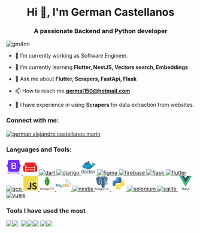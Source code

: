 <h1 align="center">Hi 👋, I'm German Castellanos</h1>
<h3 align="center">A passionate Backend and Python developer</h3>

<p align="left"> <img src="https://komarev.com/ghpvc/?username=gm4nn&label=Profile%20views&color=0e75b6&style=flat"
alt="gm4nn" /> </p>

- 🔭 I’m currently working as Software Engineer.

- 🌱 I’m currently learning **Flutter, NestJS, Vectors search, Embeddings**

- 💬 Ask me about **Flutter, Scrapers, FastApi, Flask**

- 📫 How to reach me **germal150@hotmail.com**

- 📰 I have experience in using **Scrapers** for data extraction from websites.

<h3 align="left">Connect with me:</h3>
<p align="left">
  <a href="https://linkedin.com/in/german alejandro castellanos marin" target="blank"><img align="center"
  src="https://raw.githubusercontent.com/rahuldkjain/github-profile-readme-generator/master/src/images/icons/Social/linked-in-alt.svg"
  alt="german alejandro castellanos marin" height="30" width="40" /></a>
</p>

<h3 align="left">Languages and Tools:</h3>
<p align="left"> <a href="https://getbootstrap.com" target="_blank" rel="noreferrer"> <img
  src="https://raw.githubusercontent.com/devicons/devicon/master/icons/bootstrap/bootstrap-plain-wordmark.svg"
  alt="bootstrap" width="40" height="40" /> </a> <a href="https://couchdb.apache.org/" target="_blank"
rel="noreferrer"> <img
  src="https://raw.githubusercontent.com/devicons/devicon/0d6c64dbbf311879f7d563bfc3ccf559f9ed111c/icons/couchdb/couchdb-original.svg"
  alt="couchdb" width="40" height="40" /> </a> <a href="https://dart.dev" target="_blank" rel="noreferrer">
<img src="https://www.vectorlogo.zone/logos/dartlang/dartlang-icon.svg" alt="dart" width="40" height="40" />
  </a> <a href="https://www.djangoproject.com/" target="_blank" rel="noreferrer"> <img
  src="https://cdn.worldvectorlogo.com/logos/django.svg" alt="django" width="40" height="40" /> </a> <a
href="https://www.docker.com/" target="_blank" rel="noreferrer"> <img
  src="https://raw.githubusercontent.com/devicons/devicon/master/icons/docker/docker-original-wordmark.svg"
  alt="docker" width="40" height="40" /> </a> <a href="https://www.figma.com/" target="_blank" rel="noreferrer">
<img src="https://www.vectorlogo.zone/logos/figma/figma-icon.svg" alt="figma" width="40" height="40" /> </a> <a
href="https://firebase.google.com/" target="_blank" rel="noreferrer"> <img
  src="https://www.vectorlogo.zone/logos/firebase/firebase-icon.svg" alt="firebase" width="40" height="40" />
  </a> <a href="https://flask.palletsprojects.com/" target="_blank" rel="noreferrer"> <img
  src="https://www.vectorlogo.zone/logos/pocoo_flask/pocoo_flask-icon.svg" alt="flask" width="40" height="40" />
  </a> <a href="https://flutter.dev" target="_blank" rel="noreferrer"> <img
  src="https://www.vectorlogo.zone/logos/flutterio/flutterio-icon.svg" alt="flutter" width="40" height="40" />
  </a> <a href="https://cloud.google.com" target="_blank" rel="noreferrer"> <img
  src="https://www.vectorlogo.zone/logos/google_cloud/google_cloud-icon.svg" alt="gcp" width="40" height="40" />
  </a> <a href="https://developer.mozilla.org/en-US/docs/Web/JavaScript" target="_blank" rel="noreferrer"> <img
  src="https://raw.githubusercontent.com/devicons/devicon/master/icons/javascript/javascript-original.svg"
  alt="javascript" width="40" height="40" /> </a> <a href="https://www.mongodb.com/" target="_blank"
rel="noreferrer"> <img
  src="https://raw.githubusercontent.com/devicons/devicon/master/icons/mongodb/mongodb-original-wordmark.svg"
  alt="mongodb" width="40" height="40" /> </a> <a href="https://www.mysql.com/" target="_blank" rel="noreferrer">
<img src="https://raw.githubusercontent.com/devicons/devicon/master/icons/mysql/mysql-original-wordmark.svg"
  alt="mysql" width="40" height="40" /> </a> <a href="https://nestjs.com/" target="_blank" rel="noreferrer">
<img src="https://static-00.iconduck.com/assets.00/nestjs-icon-512x510-9nvpcyc3.png" alt="nestjs" width="40"
  height="40" /> </a> <a href="https://www.postgresql.org" target="_blank" rel="noreferrer"> <img
  src="https://raw.githubusercontent.com/devicons/devicon/master/icons/postgresql/postgresql-original-wordmark.svg"
  alt="postgresql" width="40" height="40" /> </a> <a href="https://www.python.org" target="_blank" rel="noreferrer">
<img src="https://raw.githubusercontent.com/devicons/devicon/master/icons/python/python-original.svg" alt="python"
  width="40" height="40" /> </a> <a href="https://www.selenium.dev" target="_blank" rel="noreferrer"> <img
  src="https://raw.githubusercontent.com/detain/svg-logos/780f25886640cef088af994181646db2f6b1a3f8/svg/selenium-logo.svg"
  alt="selenium" width="40" height="40" /> </a> <a href="https://www.sqlite.org/" target="_blank" rel="noreferrer">
<img src="https://www.vectorlogo.zone/logos/sqlite/sqlite-icon.svg" alt="sqlite" width="40" height="40" /> </a> <a
href="https://vuejs.org/" target="_blank" rel="noreferrer"> <img
  src="https://raw.githubusercontent.com/devicons/devicon/master/icons/vuejs/vuejs-original-wordmark.svg"
  alt="vuejs" width="40" height="40" /> </a> <a href="https://fastapi.tiangolo.com/" target="_blank"
rel="noreferrer">
<img src="https://cdn.worldvectorlogo.com/logos/fastapi.svg" alt="vuejs" width="40" height="40" /> </a> </p>


<h3 align="left">Tools I have used the most</h3>
<p align="left"><code><a href="https://fastapi.tiangolo.com/" target="_blank" rel="noreferrer"><img height="50" src="https://cdn.worldvectorlogo.com/logos/fastapi.svg"/></a></code><code><a href="https://scrapy.org/" target="_blank" rel="noreferrer"><img height="50" src="https://scrapeops.io/img/sdk-icons/scrapy-logo.png"/></a> </code><code><a href="https://flask.palletsprojects.com/en/3.0.x/" target="_blank" rel="noreferrer"><img height="50" src="https://www.manualweb.net/img/logos/flask.png"/></a></code><code><a href="https://flutter.dev/" target="_blank" rel="noreferrer"><img height="50" src="https://www.vectorlogo.zone/logos/flutterio/flutterio-icon.svg"/></a></code><code><a href="https://nestjs.com/" target="_blank" rel="noreferrer"><img height="50" src="https://static-00.iconduck.com/assets.00/nestjs-icon-512x510-9nvpcyc3.png"/></a></code> <code><a href="https://www.docker.com/" target="_blank" rel="noreferrer"><img height="50" src="https://static-00.iconduck.com/assets.00/docker-icon-icon-2048x1479-cres2he9.png"/></a></code><code><a href="https://www.selenium.dev" target="_blank" rel="noreferrer"><img height="50" src="https://raw.githubusercontent.com/detain/svg-logos/780f25886640cef088af994181646db2f6b1a3f8/svg/selenium-logo.svg"/></a></code></p>
